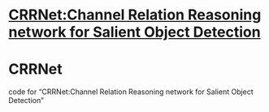 # [CRRNet:Channel Relation Reasoning network for Salient Object Detection](http://baidu.com)

# CRRNet
code for “CRRNet:Channel Relation Reasoning network for Salient Object Detection”
